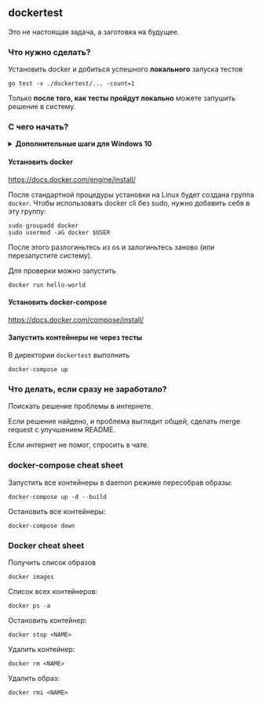 ## dockertest

Это не настоящая задача, а заготовка на будущее.

### Что нужно сделать?

Установить docker и добиться успешного **локального** запуска тестов
```
go test -v ./dockertest/... -count=1
```

Только **после того, как тесты пройдут локально** можете запушить решение в систему.

### С чего начать?

<details>
<summary><b> Дополнительные шаги для Windows 10</b></summary>

<br/>

1. Установить WSL2 по [инструкции от Microsoft](https://docs.microsoft.com/en-us/windows/wsl/install-win10). <br/> 
**Важно:** нужна именно вторая версия - **WSL2**, проверьте, что она совместима с вашей системой. <br/>
Если шаг 5 не работает, включите опцию `Windows Hypervisor Platform` (Settings -> Apps -> Apps & features -> Optional features -> More Windows Features -> включить чекбокс Windows Hypervisor Platform).

2. Установите Docker Desktop по [инструкции](https://docs.docker.com/docker-for-windows/wsl/#download). Вероятно, выполнять шаги по активации поддержки WSL не потребуется, все подключится автоматически. 

3. Запустите Docker Desktop (никакие контейнеры запускать не надо, только если хотите убедиться в том, что все работает). <br/>
Запустите установленную в п.1 Linux OS через WSL2. <br/>
Далее используйте этот Linux для выполнения дальнейших шагов этого README.

_Замечание_: запущенный, но уже не использующийся Docker Desktop с бекэндом WSL занимает впустую много оперативной памяти, см [issue](https://github.com/microsoft/WSL/issues/4166) - можно ограничить максимальный доступный ему объем (см. [workaround](https://github.com/microsoft/WSL/issues/4166#issuecomment-526725261)), либо отключить автозапуск Docker Desktop и останавливать сервис, когда вы его не используете. 

</details>

#### Установить docker

https://docs.docker.com/engine/install/

После стандартной процедуры установки на Linux будет создана группа `docker`.
Чтобы использовать docker cli без sudo, нужно добавить себя в эту группу:
```
sudo groupadd docker
sudo usermod -aG docker $USER
```
После этого разлогиньтесь из os и залогиньтесь заново (или перезапустите систему).

Для проверки можно запустить
```
docker run hello-world
```

#### Установить docker-compose

https://docs.docker.com/compose/install/

#### Запустить контейнеры не через тесты

В директории `dockertest` выполнить
```
docker-compose up
```

### Что делать, если сразу не заработало?

Поискать решение проблемы в интернете.

Если решение найдено, и проблема выглядит общей, сделать merge request с улучшением README.

Если интернет не помог, спросить в чате.

### docker-compose cheat sheet

Запустить все контейнеры в daemon режиме пересобрав образы:
```
docker-compose up -d --build
```

Остановить все контейнеры:
```
docker-compose down
```

### Docker cheat sheet

Получить список образов
```
docker images
```

Список всех контейнеров:
```
docker ps -a
```

Остановить контейнер:
```
docker stop <NAME>
```

Удалить контейнер:
```
docker rm <NAME>
```

Удалить образ:
```
docker rmi <NAME>
```
